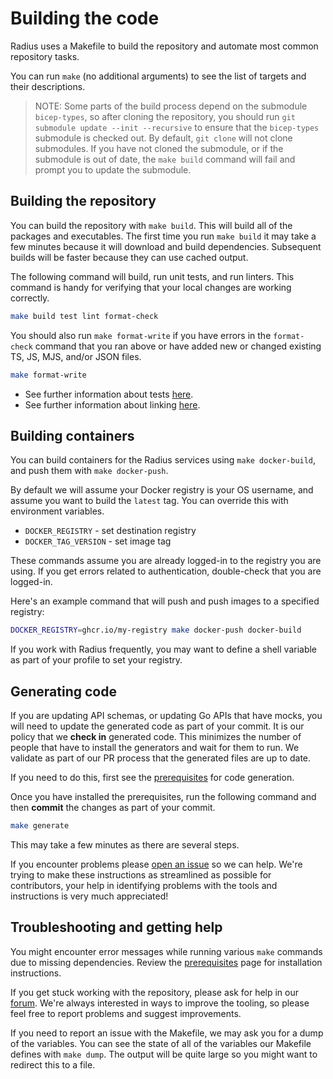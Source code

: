 # Building the code

Radius uses a Makefile to build the repository and automate most common repository tasks.

You can run `make` (no additional arguments) to see the list of targets and their descriptions.

> NOTE: Some parts of the build process depend on the submodule `bicep-types`, so after cloning the repository, you should run `git submodule update --init --recursive` to ensure that the `bicep-types` submodule is checked out. By default, `git clone` will not clone submodules. If you have not cloned the submodule, or if the submodule is out of date, the `make build` command will fail and prompt you to update the submodule.

## Building the repository

You can build the repository with `make build`. This will build all of the packages and executables. The first time you run `make build` it may take a few minutes because it will download and build dependencies. Subsequent builds will be faster because they can use cached output.

The following command will build, run unit tests, and run linters. This command is handy for verifying that your local changes are working correctly.

```sh
make build test lint format-check
```

You should also run `make format-write` if you have errors in the `format-check` command that you ran above or have added new or changed existing TS, JS, MJS, and/or JSON files.

```sh
make format-write
```

- See further information about tests [here](../contributing-code-tests/).
- See further information about linking [here](../contributing-code-writing/).

## Building containers

You can build containers for the Radius services using `make docker-build`, and push them with `make docker-push`.

By default we will assume your Docker registry is your OS username, and assume you want to build the `latest` tag. You can override this with environment variables.

- `DOCKER_REGISTRY` - set destination registry
- `DOCKER_TAG_VERSION` - set image tag

These commands assume you are already logged-in to the registry you are using. If you get errors related to authentication, double-check that you are logged-in.

Here's an example command that will push and push images to a specified registry:

```sh
DOCKER_REGISTRY=ghcr.io/my-registry make docker-push docker-build
```

If you work with Radius frequently, you may want to define a shell variable as part of your profile to set your registry.

## Generating code

If you are updating API schemas, or updating Go APIs that have mocks, you will need to update the generated code as part of your commit. It is our policy that we **check in** generated code. This minimizes the number of people that have to install the generators and wait for them to run. We validate as part of our PR process that the generated files are up to date.

If you need to do this, first see the [prerequisites](../contributing-code-prerequisites/) for code generation.

Once you have installed the prerequisites, run the following command and then **commit** the changes as part of your commit.

```sh
make generate
```

This may take a few minutes as there are several steps.

If you encounter problems please [open an issue](https://github.com/radius-project/radius/issues/new/choose) so we can help. We're trying to make these instructions as streamlined as possible for contributors, your help in identifying problems with the tools and instructions is very much appreciated!

## Troubleshooting and getting help

You might encounter error messages while running various `make` commands due to missing dependencies. Review the [prerequisites](./../contributing-code-prerequisites/) page for installation instructions.

If you get stuck working with the repository, please ask for help in our [forum](https://discordapp.com/channels/1113519723347456110/1115302284356767814). We're always interested in ways to improve the tooling, so please feel free to report problems and suggest improvements.

If you need to report an issue with the Makefile, we may ask you for a dump of the variables. You can see the state of all of the variables our Makefile defines with `make dump`. The output will be quite large so you might want to redirect this to a file.
